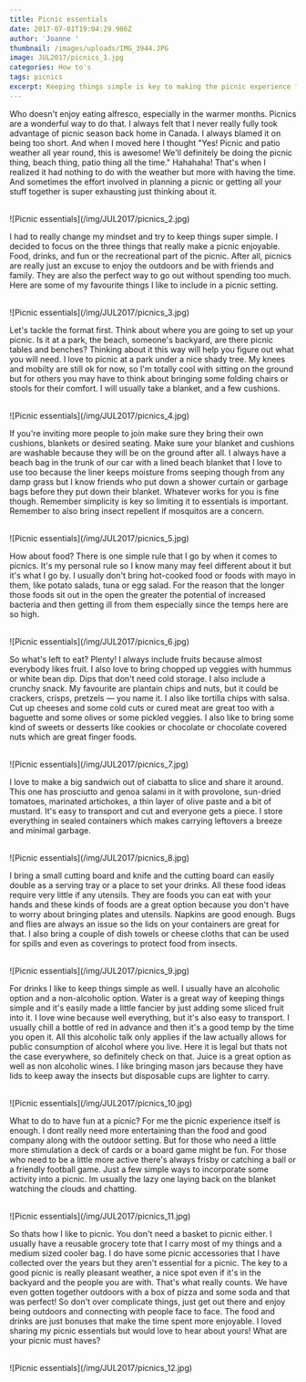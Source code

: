 ```yaml
---
title: Picnic essentials
date: 2017-07-01T19:04:29.986Z
author: 'Joanne '
thumbnail: /images/uploads/IMG_3944.JPG
image: JUL2017/picnics_1.jpg
categories: How to's
tags: picnics
excerpt: Keeping things simple is key to making the picnic experience fun for all
---
```

Who doesn't enjoy eating alfresco, especially in the warmer months. Picnics are a wonderful way to do that.  I always felt that I never really fully took advantage of picnic season back home in Canada. I always blamed it on being too short. And when I moved here I thought "Yes! Picnic and patio weather all year round, this is awesome! We'll definitely be doing the picnic thing, beach thing, patio thing all the time." Hahahaha! That's when I realized it had nothing to do with the weather but more with having the time. And sometimes the effort involved in planning a picnic or getting all your stuff together is super exhausting just thinking about it.

<br>
![Picnic essentials](/img/JUL2017/picnics_2.jpg)  
<br>

I had to really change my mindset and try to keep things super simple. I decided to focus on the three things that really make a picnic enjoyable. Food, drinks, and fun or the recreational part of the picnic. After all, picnics are really just an excuse to enjoy the outdoors and be with friends and family. They are also the perfect way to go out without spending too much. Here are some of my favourite things I like to include in a picnic setting.

<br>
![Picnic essentials](/img/JUL2017/picnics_3.jpg)  
<br>

Let's tackle the format first. Think about where you are going to set up your picnic. Is it at a park, the beach, someone's  backyard, are there picnic tables and benches? Thinking about it this way will help you figure out what you will need. I love to picnic at a park under a nice shady tree. My knees and mobilty are still ok for now, so I'm totally cool with sitting on the ground but for others you may have to think about bringing some folding chairs or stools for their comfort. I will usually take a blanket, and a few cushions.

<br>
![Picnic essentials](/img/JUL2017/picnics_4.jpg)  
<br>

If you're inviting more people to join make sure they bring their own cushions, blankets or desired seating. Make sure your blanket and cushions are washable because they will be on the ground after all.  I always have a beach bag in the trunk of our car with a lined beach blanket that I love to use too because the liner keeps moisture froms seeping though from any damp grass but I know friends who put down a shower curtain or garbage bags before they put down their blanket.  Whatever works for you is fine though.  Remember simplicity is key so limiting it to essentials is important.  Remember to also bring insect repellent if mosquitos are a concern.

<br>
![Picnic essentials](/img/JUL2017/picnics_5.jpg)  
<br>

How about food? There is one simple rule that I go by when it comes to picnics. It's my personal rule so I know many may feel different about it but it's what I go by. I usually don't bring hot-cooked food or foods with mayo in them, like potato salads, tuna or egg salad. For the reason that the longer those foods sit out in the open the greater the potential of increased bacteria and then getting ill from them especially since the temps here are so high.

<br>
![Picnic essentials](/img/JUL2017/picnics_6.jpg)  
<br>

So what's left to eat? Plenty! I always include fruits because almost everybody likes fruit. I also love to bring chopped up veggies with hummus or white bean dip. Dips that don't need cold storage. I also include a crunchy snack.  My favourite are plantain chips and nuts, but it could be crackers, crisps, pretzels &mdash; you name it. I also like tortilla chips with salsa. Cut up cheeses and some cold cuts or cured meat are great too with a baguette and some olives or some pickled veggies.  I also like to bring some kind of sweets or desserts like cookies or chocolate or chocolate covered nuts which are great finger foods.

<br>
![Picnic essentials](/img/JUL2017/picnics_7.jpg)  
<br>

I love to make a big sandwich out of ciabatta to slice and share it around. This one has prosciutto and genoa salami in it with provolone, sun-dried tomatoes, marinated artichokes, a thin layer of olive paste and a bit of mustard. It's easy to transport and cut and everyone gets a piece. I store everything in sealed containers which makes carrying leftovers a breeze and minimal garbage.

<br>
![Picnic essentials](/img/JUL2017/picnics_8.jpg)  
<br>

I bring a small cutting board and knife and the cutting board can easily double as a serving tray or a place to set your drinks. All these food ideas require very little if any utensils. They are foods you can eat with your hands and these kinds of foods are a great option because you don't have to worry about bringing plates and utensils. Napkins are good enough. Bugs and flies are always an issue so the lids on your containers are great for that. I also bring a couple of dish towels or cheese cloths that can be used for spills and even as coverings to protect food from insects.

<br>
![Picnic essentials](/img/JUL2017/picnics_9.jpg)  
<br>

For drinks I like to keep things simple as well. I usually have an alcoholic option and a non-alcoholic option. Water is a great way of keeping things simple and it's easily made a little fancier by just adding some sliced fruit into it.  I love wine because well everything, but it's also easy to transport.  I usually chill a bottle of red in advance and then it's a good temp by the time you open it. All this alcoholic talk only applies if the law actually allows for public consumption of alcohol where you live. Here it is legal but thats not the case everywhere, so definitely check on that.  Juice is a great option as well as non alcoholic wines. I like bringing mason jars because they have lids to keep away the insects but disposable cups are lighter to carry.

<br>
![Picnic essentials](/img/JUL2017/picnics_10.jpg)  
<br>

What to do to have fun at a picnic? For me the picnic experience itself is enough. I dont really need more entertaining than the food and good company along with the outdoor setting. But for those who need a little more stimulation a deck of cards or a board game might be fun.  For those who need to be a little more active there's always frisby or catching a ball or a friendly football game. Just a few simple ways to incorporate some activity into a picnic.  Im usually the lazy one laying back on the blanket watching the clouds and chatting.

<br>
![Picnic essentials](/img/JUL2017/picnics_11.jpg)  
<br>

So thats how I like to picnic. You don't need a basket to picnic either. I usually have a reusable grocery tote that I carry most of my things and a medium sized cooler bag. I do have some picnic accessories that I have collected over the years but they aren't essential for a picnic. The key to a good picnic is really pleasant weather, a nice spot even if it's in the backyard and the people you are with. That's what really counts. We have even gotten together outdoors with a box of pizza and some soda and that was perfect! So don't over complicate things, just get out there and enjoy being outdoors and connecting with people face to face. The food and drinks are just bonuses that make the time spent more enjoyable. I loved sharing my picnic essentials but would love to hear about yours! What are your picnic must haves?

<br>
![Picnic essentials](/img/JUL2017/picnics_12.jpg)  
<br>
